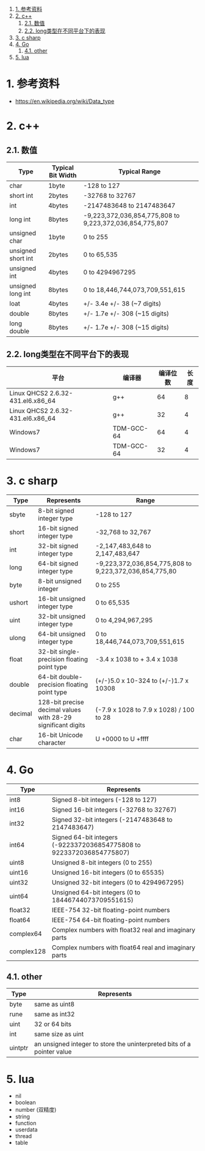 

<!-- TOC -->

1. [1. 参考资料](#1-参考资料)
2. [2. c++](#2-c)
    1. [2.1. 数值](#21-数值)
    2. [2.2. long类型在不同平台下的表现](#22-long类型在不同平台下的表现)
3. [3. c sharp](#3-c-sharp)
4. [4. Go](#4-go)
    1. [4.1. other](#41-other)
5. [5. lua](#5-lua)

<!-- /TOC -->


# 1. 参考资料

* https://en.wikipedia.org/wiki/Data_type

# 2. c++

## 2.1. 数值

Type|	Typical Bit Width|	Typical Range
-|-|-
char	|1byte|	-128 to 127
short int	|2bytes	|-32768 to 32767
int|	4bytes	|-2147483648 to 2147483647
long int|	8bytes	|-9,223,372,036,854,775,808 to 9,223,372,036,854,775,807
unsigned char|	1byte	|0 to 255
unsigned short int|	2bytes|	0 to 65,535
unsigned int|	4bytes	|0 to 4294967295
unsigned long int|	8bytes	|0 to 18,446,744,073,709,551,615
loat	|4bytes	|+/- 3.4e +/- 38 (~7 digits)
double	|8bytes|	+/- 1.7e +/- 308 (~15 digits)
long double|	8bytes|	+/- 1.7e +/- 308 (~15 digits)

## 2.2. long类型在不同平台下的表现

平台	|编译器	|编译位数	|长度
-|-|-|-
Linux QHCS2 2.6.32-431.el6.x86_64|	g++	|64|	8
Linux QHCS2 2.6.32-431.el6.x86_64|	g++|	32	|4
Windows7|	TDM-GCC-64|	64	|4
Windows7|	TDM-GCC-64	|32	|4


# 3. c sharp

Type	|Represents	|Range
-|-|-
sbyte	|8-bit signed integer type|	-128 to 127
short	|16-bit signed integer type	|-32,768 to 32,767
int	|32-bit signed integer type|	-2,147,483,648 to 2,147,483,647
long|	64-bit signed integer type|	-9,223,372,036,854,775,808 to 9,223,372,036,854,775,80
byte	|8-bit unsigned integer	|0 to 255
ushort	|16-bit unsigned integer type	|0 to 65,535
uint	|32-bit unsigned integer type	|0 to 4,294,967,295
ulong	|64-bit unsigned integer type	|0 to 18,446,744,073,709,551,615
float	|32-bit single-precision floating point type|	-3.4 x 1038 to + 3.4 x 1038
double	|64-bit double-precision floating point type|	(+/-)5.0 x 10-324 to (+/-)1.7 x 10308
decimal	|128-bit precise decimal values with 28-29 significant digits|	(-7.9 x 1028 to 7.9 x 1028) / 100 to 28
char	|16-bit Unicode character	|U +0000 to U +ffff

# 4. Go

Type	|Represents
-|-
int8	|Signed 8-bit integers (-128 to 127)
int16	|Signed 16-bit integers (-32768 to 32767)
int32	|Signed 32-bit integers (-2147483648 to 2147483647)
int64	|Signed 64-bit integers (-9223372036854775808 to 9223372036854775807)
uint8	|Unsigned 8-bit integers (0 to 255)
uint16	|Unsigned 16-bit integers (0 to 65535)
uint32	|Unsigned 32-bit integers (0 to 4294967295)
uint64	|Unsigned 64-bit integers (0 to 18446744073709551615)
float32	|IEEE-754 32-bit floating-point numbers
float64|	IEEE-754 64-bit floating-point numbers
complex64	|Complex numbers with float32 real and imaginary parts
complex128|	Complex numbers with float64 real and imaginary parts

## 4.1. other

Type	|Represents
-|-
byte	|same as uint8
rune	|same as int32
uint	|32 or 64 bits
int	|same size as uint
uintptr|	an unsigned integer to store the uninterpreted bits of a pointer value

# 5. lua

* nil
* boolean
* number (双精度)
* string
* function
* userdata
* thread
* table
